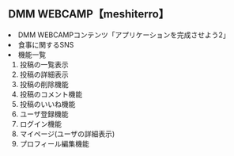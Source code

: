 ## DMM WEBCAMP【meshiterro】
<li>DMM WEBCAMPコンテンツ「アプリケーションを完成させよう2」</li>
<li>食事に関するSNS</li>
<li>機能一覧
<ol>
    <li>投稿の一覧表示</li>
    <li>投稿の詳細表示</li>
    <li>投稿の削除機能</li>
    <li>投稿のコメント機能</li>
    <li>投稿のいいね機能</li>
    <li>ユーザ登録機能</li>
    <li>ログイン機能</li>
    <li>マイページ(ユーザの詳細表示)</li>
    <li>プロフィール編集機能</li>
</ol>
</li>